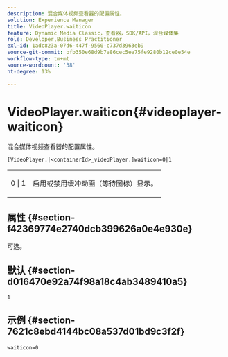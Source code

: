 ```yaml
---
description: 混合媒体视频查看器的配置属性。
solution: Experience Manager
title: VideoPlayer.waiticon
feature: Dynamic Media Classic，查看器，SDK/API，混合媒体集
role: Developer,Business Practitioner
exl-id: 1adc823a-07d6-447f-9560-c737d3963eb9
source-git-commit: bfb350e68d9b7e86cec5ee75fe9280b12ce0e54e
workflow-type: tm+mt
source-wordcount: '38'
ht-degree: 13%

---
```


# VideoPlayer.waiticon{#videoplayer-waiticon}

混合媒体视频查看器的配置属性。

`[VideoPlayer.|<containerId>_videoPlayer.]waiticon=0|1`

<table id="table_C616483932C2482CA9794DDD7313FD7C"> 
 <tbody> 
  <tr> 
   <td colname="col1"> <p> <span class="codeph"> 0 | 1</span> </p> </td> 
   <td colname="col2"> <p> 启用或禁用缓冲动画（等待图标）显示。 </p> </td> 
  </tr> 
 </tbody> 
</table>

## 属性 {#section-f42369774e2740dcb399626a0e4e930e}

可选。

## 默认 {#section-d016470e92a74f98a18c4ab3489410a5}

`1`

## 示例 {#section-7621c8ebd4144bc08a537d01bd9c3f2f}

```
waiticon=0
```
